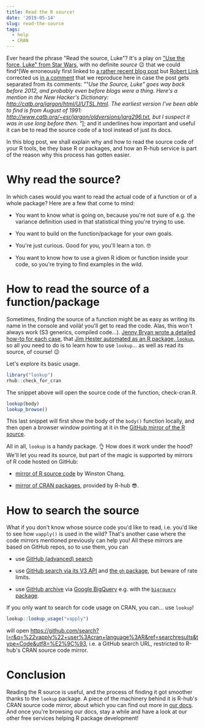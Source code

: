 ```yaml
---
title: Read the R source!
date: '2019-05-14'
slug: read-the-source
tags:
  - help
  - CRAN
---
```


Ever heard the phrase "Read the source, Luke"? It's a play on ["Use the force, Luke" from Star Wars](https://mygeekwisdom.com/2012/04/14/use-the-force-luke/), with no definite _source_ :wink: that we could find^[We erroneously first linked to [a rather recent blog post](https://blog.codinghorror.com/learn-to-read-the-source-luke/) but [Robert Link](https://github.com/rplzzz) corrected us [in a comment](https://github.com/r-hub/blog/issues/27#issuecomment-528011915) that we reproduce here in case the post gets separated from its comments: _""Use the Source, Luke" goes way back before 2012, and probably even before blogs were a thing.  Here's a mention in the New Hacker's Dictionary: http://catb.org/jargon/html/U/UTSL.html.
The earliest version I've been able to find is from August of 1991:  http://www.catb.org/~esr/jargon/oldversions/jarg296.txt, but I suspect it was in use long before then.  "_]; and it underlines how important and useful it can be to read the source code of a tool instead of just its docs. 

In this blog post, we shall explain why and how to read the source code of your R tools, be they base R or packages, and how an R-hub service is part of the reason why this process has gotten easier.

# Why read the source?

In which cases would you want to read the actual code of a function or of a whole package? Here are a few that come to mind:

* You want to know what is going on, because you're not sure of e.g. the variance definition used in that statistical thing you're trying to use.

* You want to build on the function/package for your own goals.

* You're just curious. Good for you, you'll learn a ton. :nerd_face:

* You want to know how to use a given R idiom or function inside your code, so you're trying to find examples in the wild.

# How to read the source of a function/package

Sometimes, finding the source of a function might be as easy as writing its name in the console and voilà! you'll get to read the code. Alas, this won't always work (S3 generics, compiled code...). [Jenny Bryan wrote a detailed how-to for each case](https://github.com/jennybc/access-r-source#accessing-r-source), that [Jim Hester automated as an R package, `lookup`](https://github.com/jimhester/lookup#readme), so all you need to do is to learn how to use `lookup`... as well as read its source, of course! :wink:

Let's explore its basic usage.

```r
library("lookup")
rhub::check_for_cran
```

The snippet above will open the source code of the function, check-cran.R. 
```r
lookup(body)
lookup_browse()
```

This last snippet will first show the body of the `body()` function locally, and then open a browser window pointing at it in the [GitHub mirror of the R source](https://github.com/wch/r-source). 

All in all, `lookup` is a handy package. :ok_hand: How does it work under the hood? We'll let you read its source, but part of the magic is supported by mirrors of R code hosted on GitHub:

* [mirror of R source code](https://github.com/wch/r-source) by Winston Chang,

* [mirror of CRAN packages](https://github.com/cran), provided by R-hub :sunglasses:.

# How to search the source

What if you don't know whose source code you'd like to read, i.e. you'd like to see how `vapply()` is used in the wild? That's another case where the code mirrors mentioned previously can help you! All these mirrors are based on GitHub repos, so to use them, you can

* use [GitHub (advanced) search](https://help.github.com/en/articles/about-searching-on-github)

* use [GitHub search via its V3 API](https://developer.github.com/v3/search/) and [the `gh` package](https://github.com/r-lib/gh), but beware of rate limits.

* use [GitHub archive](https://www.githubarchive.org/) via [Google BigQuery](https://developers.google.com/bigquery/) e.g. with the [`bigrquery` package](https://github.com/r-dbi/bigrquery).

If you only want to search for code usage on CRAN, you can... use `lookup`!

```r
lookup::lookup_usage("vapply")
```

will open https://github.com/search?l=r&q=%22vapply%22+user%3Acran+language%3AR&ref=searchresults&type=Code&utf8=%E2%9C%93, i.e. a GitHub search URL, restricted to R-hub's CRAN source code mirror.

# Conclusion

Reading the R source is useful, and the process of finding it got smoother thanks to the `lookup` package. A piece of the machinery behind it is R-hub's CRAN source code mirror, about which you can find out more in [our docs](https://docs.r-hub.io/#cranatgh). And once you're browsing our docs, stay a while and have a look at our other free services helping R package development!
